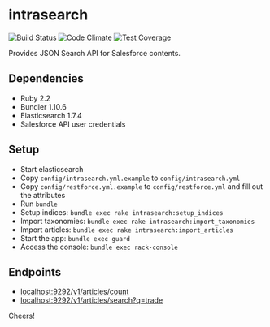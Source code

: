 # intrasearch

[![Build Status](https://travis-ci.org/GovWizely/intrasearch.svg?branch=travis)](https://travis-ci.org/GovWizely/intrasearch)
[![Code Climate](https://codeclimate.com/github/GovWizely/intrasearch/badges/gpa.svg)](https://codeclimate.com/github/GovWizely/intrasearch)
[![Test Coverage](https://codeclimate.com/github/GovWizely/intrasearch/badges/coverage.svg)](https://codeclimate.com/github/GovWizely/intrasearch/coverage)

Provides JSON Search API for Salesforce contents.

## Dependencies

- Ruby 2.2
- Bundler 1.10.6
- Elasticsearch 1.7.4
- Salesforce API user credentials

## Setup

- Start elasticsearch
- Copy `config/intrasearch.yml.example` to `config/intrasearch.yml`
- Copy `config/restforce.yml.example` to `config/restforce.yml` and fill out the attributes
- Run `bundle`
- Setup indices: `bundle exec rake intrasearch:setup_indices`
- Import taxonomies: `bundle exec rake intrasearch:import_taxonomies`
- Import articles: `bundle exec rake intrasearch:import_articles`
- Start the app: `bundle exec guard`
- Access the console: `bundle exec rack-console`

## Endpoints

- [localhost:9292/v1/articles/count](http://localhost:9292/v1/articles/count)
- [localhost:9292/v1/articles/search?q=trade](http://localhost:9292/v1/articles/search?q=trade)

Cheers!
